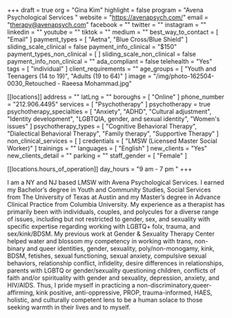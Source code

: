 +++
draft = true
org = "Gina Kim"
highlight = false
program = "Avena Psychological Services "
website = "https://avenapsych.com/"
email = "therapy@avenapsych.com"
facebook = ""
twitter = ""
instagram = ""
linkedin = ""
youtube = ""
tiktok = ""
medium = ""
best_way_to_contact = [ "Email" ]
payment_types = [ "Aetna", "Blue Cross/Blue Shield" ]
sliding_scale_clinical = false
payment_info_clinical = "$150"
payment_types_non_clinical = [ ]
sliding_scale_non_clinical = false
payment_info_non_clinical = ""
ada_compliant = false
telehealth = "Yes"
tags = [ "individual" ]
client_requirements = ""
age_groups = [ "Youth and Teenagers (14 to 19)", "Adults (19 to 64)" ]
image = "/img/photo-162504-0030_Retouched - Raeesa Mohammad.jpg"

[[locations]]
address = ""
latLng = ""
boroughs = [ "Online" ]
phone_number = "212.906.4495"
services = [ "Psychotherapy" ]
psychotherapy = true
psychotherapy_specialties = [
  "Anxiety",
  "ADHD",
  "Cultural adjustment",
  "Identity development",
  "LGBTQIA, gender, and sexual identity",
  "Women's issues"
]
psychotherapy_types = [
  "Cognitive Behavioral Therapy",
  "Dialectical Behavioral Therapy",
  "Family therapy",
  "Supportive Therapy"
]
non_clinical_services = [ ]
credentials = [ "LMSW (Licensed Master Social Worker)" ]
trainings = ""
languages = [ "English" ]
new_clients = "Yes"
new_clients_detail = ""
parking = ""
staff_gender = [ "Female" ]

  [[locations.hours_of_operation]]
  day_hours = "9 am - 7 pm "
+++


I am a NY and NJ based LMSW with Avena Psychological Services. I earned my Bachelor’s degree in Youth and Community Studies, Social Services from The University of Texas at Austin and my Master’s degree in Advance Clinical Practice from Columbia University. My experience as a therapist has primarily been with individuals, couples, and polycules for a diverse range of issues, including but not restricted to gender, sex, and sexuality with specific expertise regarding working with LGBTQ+ folx, trauma, and sex/kink/BDSM. My previous work at Gender & Sexuality Therapy Center helped water and blossom my competency in working
with trans, non-binary and queer identities, gender, sexuality, poly/non-monogamy, kink, BDSM, fetishes, sexual functioning, sexual anxiety, compulsive sexual behaviors, relationship conflict, infidelity, desire differences in relationships, parents with LGBTQ or gender/sexuality questioning children, conflicts of faith and/or spirituality with gender and sexuality, depression, anxiety, and HIV/AIDS. Thus, I pride myself in practicing a non-discriminatory,queer-affirming, kink positive, anti-oppressive, PROP, trauma-informed, HAES, holistic, and culturally competent lens to be a human solace to those seeking warmth in their lives and to myself.
